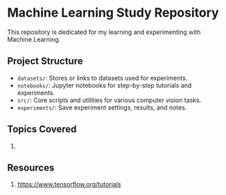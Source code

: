 # Machine Learning Study Repository

This repository is dedicated for my learning and experimenting with Machine Learning. 

## Project Structure
- `datasets/`: Stores or links to datasets used for experiments.
- `notebooks/`: Jupyter notebooks for step-by-step tutorials and experiments.
- `src/`: Core scripts and utilities for various computer vision tasks.
- `experiments/`: Save experiment settings, results, and notes.

## Topics Covered
1. 

## Resources
1. https://www.tensorflow.org/tutorials